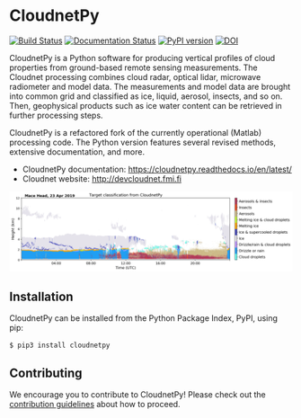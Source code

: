 # CloudnetPy

[![Build Status](https://travis-ci.org/tukiains/cloudnetpy.svg?branch=master)](https://travis-ci.org/tukiains/cloudnetpy)
[![Documentation Status](https://readthedocs.org/projects/cloudnetpy/badge/?version=latest)](https://cloudnetpy.readthedocs.io/en/latest/?badge=latest)
[![PyPI version](https://badge.fury.io/py/cloudnetpy.svg)](https://badge.fury.io/py/cloudnetpy)
[![DOI](https://zenodo.org/badge/DOI/10.5281/zenodo.3529512.svg)](https://doi.org/10.5281/zenodo.3529512)

CloudnetPy is a Python software for producing vertical profiles of cloud properties from ground-based remote sensing measurements. The Cloudnet processing combines cloud radar, optical lidar, microwave radiometer and model data. The measurements and model data are brought into common grid and classified as ice, liquid, aerosol, insects, and so on. Then, geophysical products such as ice water content can be retrieved in further processing steps.

CloudnetPy is a refactored fork of the currently operational (Matlab) processing code. The Python version features several revised methods, extensive documentation, and more.

* CloudnetPy documentation: https://cloudnetpy.readthedocs.io/en/latest/
* Cloudnet website: http://devcloudnet.fmi.fi

<img src="docs/source/_static/20190423_mace-head_classification.png">

Installation
------------

CloudnetPy can be installed from the Python Package Index, PyPI, using pip:
```
$ pip3 install cloudnetpy
```

Contributing
------------

We encourage you to contribute to CloudnetPy! Please check out the [contribution guidelines](CONTRIBUTING.md) about how to proceed.
